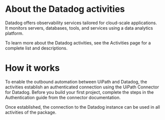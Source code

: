 ﻿# About the Datadog activities

Datadog offers observability services tailored for cloud-scale applications. It monitors servers, databases, tools, and services using a data analytics platform.



To learn more about the Datadog activities, see the Activities page for a complete list and descriptions.

# How it works

To enable the outbound automation between UiPath and Datadog, the activities establish an authenticated connection using the UiPath Connector for Datadog. Before you build your first project, complete the steps in the Authentication guide from the connector documentation.

Once established, the connection to the Datadog instance can be used in all activities of the package.
